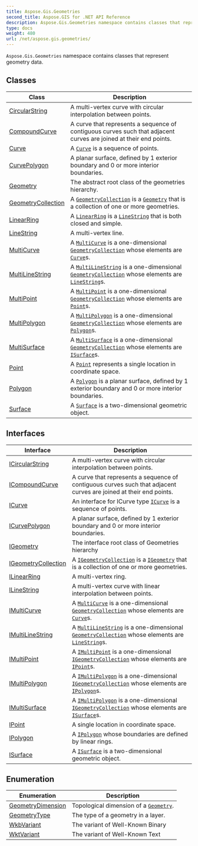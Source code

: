 ```yaml
---
title: Aspose.Gis.Geometries
second_title: Aspose.GIS for .NET API Reference
description: Aspose.Gis.Geometries namespace contains classes that represent geometry data
type: docs
weight: 480
url: /net/aspose.gis.geometries/
---
```

`Aspose.Gis.Geometries` namespace contains classes that represent geometry data.

## Classes

| Class | Description |
| --- | --- |
| [CircularString](./circularstring/) | A multi-vertex curve with circular interpolation between points. |
| [CompoundCurve](./compoundcurve/) | A curve that represents a sequence of contiguous curves such that adjacent curves are joined at their end points. |
| [Curve](./curve/) | A [`Curve`](../aspose.gis.geometries/curve/) is a sequence of points. |
| [CurvePolygon](./curvepolygon/) | A planar surface, defined by 1 exterior boundary and 0 or more interior boundaries. |
| [Geometry](./geometry/) | The abstract root class of the geometries hierarchy. |
| [GeometryCollection](./geometrycollection/) | A [`GeometryCollection`](../aspose.gis.geometries/geometrycollection/) is a [`Geometry`](../aspose.gis.geometries/geometry/) that is a collection of one or more geometries. |
| [LinearRing](./linearring/) | A [`LinearRing`](../aspose.gis.geometries/linearring/) is a [`LineString`](../aspose.gis.geometries/linestring/) that is both closed and simple. |
| [LineString](./linestring/) | A multi-vertex line. |
| [MultiCurve](./multicurve/) | A [`MultiCurve`](../aspose.gis.geometries/multicurve/) is a one-dimensional [`GeometryCollection`](../aspose.gis.geometries/geometrycollection/) whose elements are [`Curve`](../aspose.gis.geometries/curve/)s. |
| [MultiLineString](./multilinestring/) | A [`MultiLineString`](../aspose.gis.geometries/multilinestring/) is a one-dimensional [`GeometryCollection`](../aspose.gis.geometries/geometrycollection/) whose elements are [`LineString`](../aspose.gis.geometries/linestring/)s. |
| [MultiPoint](./multipoint/) | A [`MultiPoint`](../aspose.gis.geometries/multipoint/) is a one-dimensional [`GeometryCollection`](../aspose.gis.geometries/geometrycollection/) whose elements are [`Point`](../aspose.gis.geometries/point/)s. |
| [MultiPolygon](./multipolygon/) | A [`MultiPolygon`](../aspose.gis.geometries/multipolygon/) is a one-dimensional [`GeometryCollection`](../aspose.gis.geometries/geometrycollection/) whose elements are [`Polygon`](../aspose.gis.geometries/polygon/)s. |
| [MultiSurface](./multisurface/) | A [`MultiSurface`](../aspose.gis.geometries/multisurface/) is a one-dimensional [`GeometryCollection`](../aspose.gis.geometries/geometrycollection/) whose elements are [`ISurface`](../aspose.gis.geometries/isurface/)s. |
| [Point](./point/) | A [`Point`](../aspose.gis.geometries/point/) represents a single location in coordinate space. |
| [Polygon](./polygon/) | A [`Polygon`](../aspose.gis.geometries/polygon/) is a planar surface, defined by 1 exterior boundary and 0 or more interior boundaries. |
| [Surface](./surface/) | A [`Surface`](../aspose.gis.geometries/surface/) is a two-dimensional geometric object. |
## Interfaces

| Interface | Description |
| --- | --- |
| [ICircularString](./icircularstring/) | A multi-vertex curve with circular interpolation between points. |
| [ICompoundCurve](./icompoundcurve/) | A curve that represents a sequence of contiguous curves such that adjacent curves are joined at their end points. |
| [ICurve](./icurve/) | An interface for ICurve type [`ICurve`](../aspose.gis.geometries/icurve/) is a sequence of points. |
| [ICurvePolygon](./icurvepolygon/) | A planar surface, defined by 1 exterior boundary and 0 or more interior boundaries. |
| [IGeometry](./igeometry/) | The interface root class of Geometries hierarchy |
| [IGeometryCollection](./igeometrycollection/) | A [`IGeometryCollection`](../aspose.gis.geometries/igeometrycollection/) is a [`IGeometry`](../aspose.gis.geometries/igeometry/) that is a collection of one or more geometries. |
| [ILinearRing](./ilinearring/) | A multi-vertex ring. |
| [ILineString](./ilinestring/) | A multi-vertex curve with linear interpolation between points. |
| [IMultiCurve](./imulticurve/) | A [`MultiCurve`](../aspose.gis.geometries/multicurve/) is a one-dimensional [`GeometryCollection`](../aspose.gis.geometries/geometrycollection/) whose elements are [`Curve`](../aspose.gis.geometries/curve/)s. |
| [IMultiLineString](./imultilinestring/) | A [`MultiLineString`](../aspose.gis.geometries/multilinestring/) is a one-dimensional [`GeometryCollection`](../aspose.gis.geometries/geometrycollection/) whose elements are [`LineString`](../aspose.gis.geometries/linestring/)s. |
| [IMultiPoint](./imultipoint/) | A [`IMultiPoint`](../aspose.gis.geometries/imultipoint/) is a one-dimensional [`IGeometryCollection`](../aspose.gis.geometries/igeometrycollection/) whose elements are [`IPoint`](../aspose.gis.geometries/ipoint/)s. |
| [IMultiPolygon](./imultipolygon/) | A [`IMultiPolygon`](../aspose.gis.geometries/imultipolygon/) is a one-dimensional [`IGeometryCollection`](../aspose.gis.geometries/igeometrycollection/) whose elements are [`IPolygon`](../aspose.gis.geometries/ipolygon/)s. |
| [IMultiSurface](./imultisurface/) | A [`IMultiPolygon`](../aspose.gis.geometries/imultipolygon/) is a one-dimensional [`IGeometryCollection`](../aspose.gis.geometries/igeometrycollection/) whose elements are [`ISurface`](../aspose.gis.geometries/isurface/)s. |
| [IPoint](./ipoint/) | A single location in coordinate space. |
| [IPolygon](./ipolygon/) | A [`IPolygon`](../aspose.gis.geometries/ipolygon/) whose boundaries are defined by linear rings. |
| [ISurface](./isurface/) | A [`ISurface`](../aspose.gis.geometries/isurface/) is a two-dimensional geometric object. |
## Enumeration

| Enumeration | Description |
| --- | --- |
| [GeometryDimension](./geometrydimension/) | Topological dimension of a [`Geometry`](../aspose.gis.geometries/geometry/). |
| [GeometryType](./geometrytype/) | The type of a geometry in a layer. |
| [WkbVariant](./wkbvariant/) | The variant of Well-Known Binary |
| [WktVariant](./wktvariant/) | The variant of Well-Known Text |


